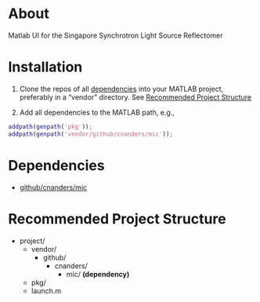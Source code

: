 # About
Matlab UI for the Singapore Synchrotron Light Source Reflectomer

# Installation

1. Clone the repos of all [dependencies](#dependencies) into your MATLAB project, preferably in a “vendor” directory.  See [Recommended Project Structure](#project-structure)

2. Add all dependencies to the MATLAB path, e.g., 

```matlab
addpath(genpath('pkg'));
addpath(genpath('vendor/github/cnanders/mic'));
```
<a name="dependencies"></a>
# Dependencies

- [github/cnanders/mic](https://github.com/cnanders/mic)


<a name="project-structure"></a>
# Recommended Project Structure

- project/
  - vendor/
    - github/
      - cnanders/
        - mic/ **(dependency)**
  - pkg/
  - launch.m